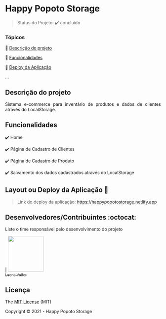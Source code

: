 <h1>Happy Popoto Storage</h1> 


> Status do Projeto: :heavy_check_mark: concluido

### Tópicos 

:small_blue_diamond: [Descrição do projeto](#descrição-do-projeto)

:small_blue_diamond: [Funcionalidades](#funcionalidades)

:small_blue_diamond: [Deploy da Aplicação](#deploy-da-aplicação-dash)


... 

## Descrição do projeto 

<p align="justify">
  Sistema e-commerce para inventário de produtos e dados de clientes através do LocalStorage.
</p>

## Funcionalidades

:heavy_check_mark: Home  

:heavy_check_mark: Página de Cadastro de Clientes 

:heavy_check_mark: Página de Cadastro de Produto  

:heavy_check_mark: Salvamento dos dados cadastrados através do LocalStorage  

## Layout ou Deploy da Aplicação :dash:

> Link do deploy da aplicação: https://happypopotostorage.netlify.app



## Desenvolvedores/Contribuintes :octocat:

Liste o time responsável pelo desenvolvimento do projeto

| [<img src="https://media-exp1.licdn.com/dms/image/C4E03AQGINKiEdNGQnQ/profile-displayphoto-shrink_800_800/0/1626934136802?e=1632960000&v=beta&t=4okmzUzaoafCmI-F1bXOl2hKXFSVr38ZU49c2rvy33k" width=115><br><sub>Leona Velfor</sub>](https://github.com/Diana-ops)

## Licença 

The [MIT License]() (MIT)

Copyright :copyright: 2021 - Happy Popoto Storage
